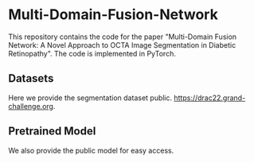 # Multi-Domain-Fusion-Network

This repository contains the code for the paper "Multi-Domain Fusion Network: A Novel Approach to OCTA Image Segmentation in Diabetic Retinopathy". The code is implemented in PyTorch.

## Datasets

Here we provide the segmentation dataset public. https://drac22.grand-challenge.org.

## Pretrained Model

We also provide the public model for easy access.